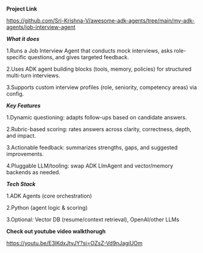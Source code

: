 **Project Link**

https://github.com/Sri-Krishna-V/awesome-adk-agents/tree/main/my-adk-agents/job-interview-agent

***What it does***

1.Runs a Job Interview Agent that conducts mock interviews, asks role-specific questions, and gives targeted feedback.

2.Uses ADK agent building blocks (tools, memory, policies) for structured multi-turn interviews.

3.Supports custom interview profiles (role, seniority, competency areas) via config.

***Key Features***

1.Dynamic questioning: adapts follow-ups based on candidate answers.

2.Rubric-based scoring: rates answers across clarity, correctness, depth, and impact.

3.Actionable feedback: summarizes strengths, gaps, and suggested improvements.

4.Pluggable LLM/tooling: swap ADK LlmAgent and vector/memory backends as needed.

***Tech Stack***

1.ADK Agents (core orchestration)

2.Python (agent logic & scoring)

3.Optional: Vector DB (resume/context retrieval), OpenAI/other LLMs


**Check out youtube video walkthorugh**

https://youtu.be/E3lKdxJtyJY?si=OZsZ-Vd9nJagiUOm
